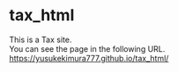 # tax_html
This is a Tax site.  
You can see the page in the following URL.  
https://yusukekimura777.github.io/tax_html/
